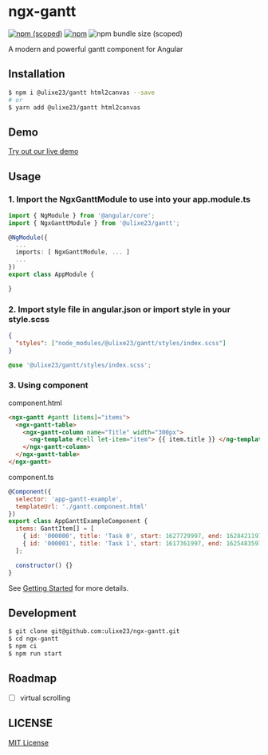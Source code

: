 # ngx-gantt

[![npm (scoped)](https://img.shields.io/npm/v/@worktile/gantt?style=flat)](https://www.npmjs.com/package/@ulixe23/gantt)
[![npm](https://img.shields.io/npm/dm/@worktile/gantt)](https://www.npmjs.com/package/@ulixe23/gantt)
![npm bundle size (scoped)](https://img.shields.io/bundlephobia/min/@worktile/gantt)

[coveralls-image]: https://coveralls.io/repos/github/worktile/ngx-gantt/badge.svg?branch=master
[coveralls-url]: https://coveralls.io/github/worktile/ngx-gantt

A modern and powerful gantt component for Angular

## Installation

```bash
$ npm i @ulixe23/gantt html2canvas --save
# or
$ yarn add @ulixe23/gantt html2canvas
```

## Demo

[Try out our live demo](http://gantt.ngnice.com/)

## Usage

### 1. Import the NgxGanttModule to use into your app.module.ts

```ts
import { NgModule } from '@angular/core';
import { NgxGanttModule } from '@ulixe23/gantt';

@NgModule({
  ...
  imports: [ NgxGanttModule, ... ]
  ...
})
export class AppModule {

}
```

### 2. Import style file in angular.json or import style in your style.scss

```json
{
  "styles": ["node_modules/@ulixe23/gantt/styles/index.scss"]
}
```

```scss
@use '@ulixe23/gantt/styles/index.scss';
```

### 3. Using component

component.html

```html
<ngx-gantt #gantt [items]="items">
  <ngx-gantt-table>
    <ngx-gantt-column name="Title" width="300px">
      <ng-template #cell let-item="item"> {{ item.title }} </ng-template>
    </ngx-gantt-column>
  </ngx-gantt-table>
</ngx-gantt>
```

component.ts

```javascript
@Component({
  selector: 'app-gantt-example',
  templateUrl: './gantt.component.html'
})
export class AppGanttExampleComponent {
  items: GanttItem[] = [
    { id: '000000', title: 'Task 0', start: 1627729997, end: 1628421197 },
    { id: '000001', title: 'Task 1', start: 1617361997, end: 1625483597 }
  ];

  constructor() {}
}
```

See [Getting Started](http://gantt.ngnice.com/guides/getting-started) for more details.

## Development

```bash
$ git clone git@github.com:ulixe23/ngx-gantt.git
$ cd ngx-gantt
$ npm ci
$ npm run start
```

## Roadmap

- [ ] virtual scrolling

## LICENSE

[MIT License](https://github.com/worktile/ngx-gantt/blob/master/LICENSE)
